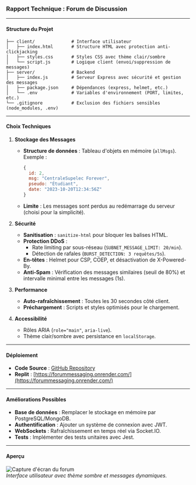 ### Rapport Technique : Forum de Discussion

---

#### **Structure du Projet**
```
├── client/              # Interface utilisateur
│   ├── index.html       # Structure HTML avec protection anti-clickjacking
│   ├── styles.css       # Styles CSS avec thème clair/sombre
│   └── script.js        # Logique client (envoi/suppression de messages)
├── server/              # Backend
│   ├── index.js         # Serveur Express avec sécurité et gestion des messages
│   ├── package.json     # Dépendances (express, helmet, etc.)
│   └── .env             # Variables d'environnement (PORT, limites, etc.)
└── .gitignore           # Exclusion des fichiers sensibles (node_modules, .env)
```

---

#### **Choix Techniques**

1. **Stockage des Messages**  
   - **Structure de données** : Tableau d'objets en mémoire (`allMsgs`).  
     Exemple :
     ```javascript
     {
       id: 2,
       msg: "CentraleSupelec Forever",
       pseudo: "Étudiant",
       date: "2023-10-20T12:34:56Z"
     }
     ```
   - **Limite** : Les messages sont perdus au redémarrage du serveur (choisi pour la simplicité).

2. **Sécurité**  
   - **Sanitisation** : `sanitize-html` pour bloquer les balises HTML.  
   - **Protection DDoS** :  
     - Rate limiting par sous-réseau (`SUBNET_MESSAGE_LIMIT: 20/min`).  
     - Détection de rafales (`BURST_DETECTION: 3 requêtes/5s`).  
   - **En-têtes** : Helmet pour CSP, COEP, et désactivation de X-Powered-By.  
   - **Anti-Spam** : Vérification des messages similaires (seuil de 80%) et intervalle minimal entre les messages (1s).

3. **Performance**  
   - **Auto-rafraîchissement** : Toutes les 30 secondes côté client.  
   - **Préchargement** : Scripts et styles optimisés pour le chargement.

4. **Accessibilité**  
   - Rôles ARIA (`role="main"`, `aria-live`).  
   - Thème clair/sombre avec persistance en `localStorage`.

---

#### **Déploiement**

- **Code Source** : [GitHub Repository](https://github.com/laurentsunCs/ForumMessaging)  
- **Replit** : [https://forummessaging.onrender.com/](https://forummessaging.onrender.com/)

---

#### **Améliorations Possibles**

- **Base de données** : Remplacer le stockage en mémoire par PostgreSQL/MongoDB.  
- **Authentification** : Ajouter un système de connexion avec JWT.  
- **WebSockets** : Rafraîchissement en temps réel via Socket.IO.  
- **Tests** : Implémenter des tests unitaires avec Jest.

---

#### **Aperçu**

![Capture d'écran du forum](https://via.placeholder.com/800x600.png?text=Forum+de+Discussion)  
*Interface utilisateur avec thème sombre et messages dynamiques.*
